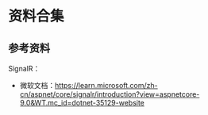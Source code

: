 # 资料合集

## 参考资料
SignalR：
- 微软文档：https://learn.microsoft.com/zh-cn/aspnet/core/signalr/introduction?view=aspnetcore-9.0&WT.mc_id=dotnet-35129-website
